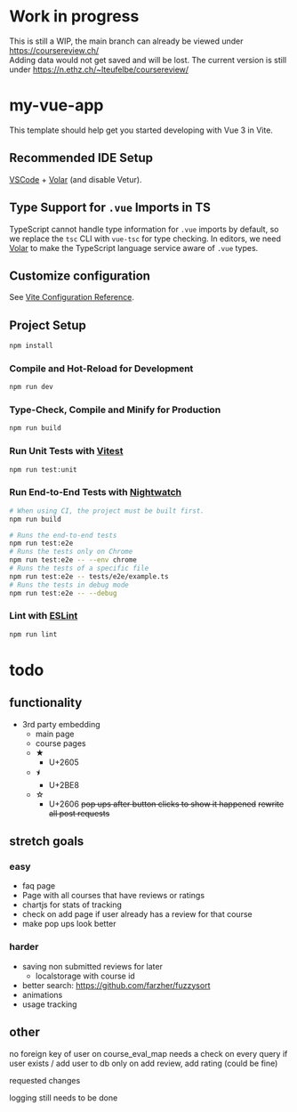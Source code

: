 # Work in progress
This is still a WIP, the main branch can already be viewed under https://coursereview.ch/  
Adding data would not get saved and will be lost. The current version is still under https://n.ethz.ch/~lteufelbe/coursereview/

# my-vue-app

This template should help get you started developing with Vue 3 in Vite.

## Recommended IDE Setup

[VSCode](https://code.visualstudio.com/) + [Volar](https://marketplace.visualstudio.com/items?itemName=Vue.volar) (and disable Vetur).

## Type Support for `.vue` Imports in TS

TypeScript cannot handle type information for `.vue` imports by default, so we replace the `tsc` CLI with `vue-tsc` for type checking. In editors, we need [Volar](https://marketplace.visualstudio.com/items?itemName=Vue.volar) to make the TypeScript language service aware of `.vue` types.

## Customize configuration

See [Vite Configuration Reference](https://vitejs.dev/config/).

## Project Setup

```sh
npm install
```

### Compile and Hot-Reload for Development

```sh
npm run dev
```

### Type-Check, Compile and Minify for Production

```sh
npm run build
```

### Run Unit Tests with [Vitest](https://vitest.dev/)

```sh
npm run test:unit
```

### Run End-to-End Tests with [Nightwatch](https://nightwatchjs.org/)

```sh
# When using CI, the project must be built first.
npm run build

# Runs the end-to-end tests
npm run test:e2e
# Runs the tests only on Chrome
npm run test:e2e -- --env chrome
# Runs the tests of a specific file
npm run test:e2e -- tests/e2e/example.ts
# Runs the tests in debug mode
npm run test:e2e -- --debug
```
    
### Lint with [ESLint](https://eslint.org/)

```sh
npm run lint
```



# todo
## functionality
- 3rd party embedding
  - main page
  - course pages
  - ★
    - U+2605
  - ⯨
    - U+2BE8
  - ☆
    - U+2606
~~pop ups after button clicks to show it happened~~
~~rewrite all post requests~~

## stretch goals
### easy
- faq page
- Page with all courses that have reviews or ratings
- chartjs for stats of tracking
- check on add page if user already has a review for that course
- make pop ups look better

### harder
- saving non submitted reviews for later
  - localstorage with course id
- better search: https://github.com/farzher/fuzzysort
- animations
- usage tracking


## other
no foreign key of user on course_eval_map
  needs a check on every query if user exists / add user to db
  only on add review, add rating (could be fine)

requested changes

logging still needs to be done